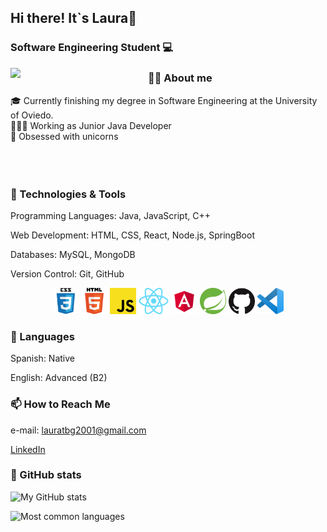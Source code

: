 ## Hi there! It`s Laura👋

### Software Engineering Student 💻 

<div>
      <img src='https://media.giphy.com/media/7NoNw4pMNTvgc/giphy.gif' align='left' style="width: 200px; margin-right: 20px;">
</div>


### 👩🏼 About me
🎓 Currently finishing my degree in Software Engineering  at the University of Oviedo.
<br> 
👩🏼‍💻 Working as Junior Java Developer
<br> 
🦄 Obsessed with unicorns
<br> 
<br> 
<br> 
<br> 

### 🔧 Technologies & Tools
Programming Languages: Java, JavaScript, C++

Web Development: HTML, CSS, React, Node.js, SpringBoot

Databases: MySQL, MongoDB

Version Control: Git, GitHub

<p align="center">
  <code><a href="https://www.w3.org/Style/CSS/Overview.en.html"><img alt="CSS 3" title="CSS 3" src="./assets/css.png" height="42"></a></code>
  <code><a href="https://en.wikipedia.org/wiki/HTML"><img alt="HTML 5" title="HTML 5" src="./assets/html.png" height="42"></a></code>
  <code><a href="https://developer.mozilla.org/en-US/docs/Web/JavaScript"><img alt="JavaScript" title="JavaScript" src="./assets/js.png" height="42"></a></code>
  <code><a href="https://reactjs.org/"><img alt="ReactJS" title="ReactJS" src="./assets/react.png" height="42"></a></code>
  <code><a href="https://reactjs.org/"><img alt="Angular" title="Angular" src="./assets/angular.png" height="42"></a></code>
  <code><a href="https://spring.io/"><img alt="Spring" title="Spring" src="./assets/springboot.png" height="42"></a></code>
  <code><a href="https://github.com/"><img alt="GitHub" title="GitHub" src="./assets/github.png" height="42"></a></code>
  <code><a href="https://code.visualstudio.com/"><img alt="Vs code" title="Vs code" src="./assets/vscode.png" height="42"></a></code>
</p>

### 💬 Languages
Spanish: Native

English: Advanced (B2)

### 📫 How to Reach Me
e-mail: lauratbg2001@gmail.com

[LinkedIn](https://www.linkedin.com/in/lauratbg)

### 🚀 GitHub stats
![My GitHub stats](https://github-readme-stats.vercel.app/api?username=lauratbg&show_icons=true&theme=radical)

![Most common languages](https://github-readme-stats.vercel.app/api/top-langs/?username=lauratbg&layout=compact&theme=radical)

